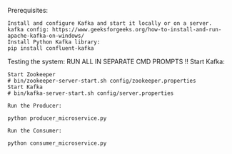 Prerequisites:

    Install and configure Kafka and start it locally or on a server.
    kafka config: https://www.geeksforgeeks.org/how-to-install-and-run-apache-kafka-on-windows/
    Install Python Kafka library:
    pip install confluent-kafka

Testing the system:
    RUN ALL IN SEPARATE CMD PROMPTS !!
    Start Kafka:

    Start Zookeeper
    # bin/zookeeper-server-start.sh config/zookeeper.properties
    Start Kafka
    # bin/kafka-server-start.sh config/server.properties

    Run the Producer:

    python producer_microservice.py

    Run the Consumer:

    python consumer_microservice.py
